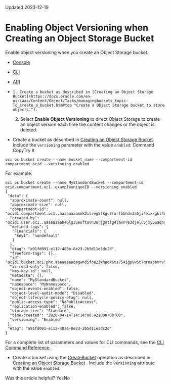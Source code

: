 Updated 2023-12-19
# Enabling Object Versioning when Creating an Object Storage Bucket
Enable object versioning when you create an Object Storage bucket.
  * [Console](https://docs.oracle.com/en-us/iaas/Content/Object/Tasks/usingversioning_topic-To_enable_versioning_during_bucket_creation.htm)
  * [CLI](https://docs.oracle.com/en-us/iaas/Content/Object/Tasks/usingversioning_topic-To_enable_versioning_during_bucket_creation.htm)
  * [API](https://docs.oracle.com/en-us/iaas/Content/Object/Tasks/usingversioning_topic-To_enable_versioning_during_bucket_creation.htm)


  *     1. Create a bucket as described in [Creating an Object Storage Bucket](https://docs.oracle.com/en-us/iaas/Content/Object/Tasks/managingbuckets_topic-To_create_a_bucket.htm#top "Create a Object Storage bucket to store objects."). 
    2. Select **Enable Object Versioning** to direct Object Storage to create an object version each time the content changes or the object is deleted.
  * Create a bucket as described in [Creating an Object Storage Bucket](https://docs.oracle.com/en-us/iaas/Content/Object/Tasks/managingbuckets_topic-To_create_a_bucket.htm#top "Create a Object Storage bucket to store objects."). Include the `versioning` parameter with the value `enabled`:
Command
CopyTry It
```
oci os bucket create --name bucket_name --compartment-id compartment_ocid --versioning enabled
```

For example:
```
oci os bucket create --name MyStandardBucket --compartment-id ocid.compartment.oc1..exampleuniqueID --versioning enabled
{
 "data": {
  "approximate-count": null,
  "approximate-size": null,
  "compartment-id": "ocid1.compartment.oc1..aaaaaaaamnk2ilreg5fkgu7rarfbbhdv3a5ji4eixxgkl4uprbqk6aefv5sq",
  "created-by": "ocid1.user.oc1..aaaaaaaah46lg3ueuftovn3urjgstlg4laxnre3djelu5jxy5uaqhgy7acgq",
  "defined-tags": {
   "Financials": {
    "key1": "nondefault"
   }
  },
  "etag": "a91fd091-e112-483e-8e23-2b5d11e3dc2d",
  "freeform-tags": {},
  "id": "ocid1.bucket.oc1.phx.aaaaaaaaqagwnd5foe23xhpqk6ts754igpuw5t7qrnapbmrv5tjiugvjvicq",
  "is-read-only": false,
  "kms-key-id": null,
  "metadata": {},
  "name": "MyStandardBucket",
  "namespace": "MyNamespace",
  "object-events-enabled": false,
  "object-level-audit-mode": "Disabled",
  "object-lifecycle-policy-etag": null,
  "public-access-type": "NoPublicAccess",
  "replication-enabled": false,
  "storage-tier": "Standard",
  "time-created": "2020-04-14T14:14:08.421000+00:00",
  "versioning": "Enabled"
 },
 "etag": "a91fd091-e112-483e-8e23-2b5d11e3dc2d"
}				
```

For a complete list of parameters and values for CLI commands, see the [CLI Command Reference](https://docs.oracle.com/iaas/tools/oci-cli/latest).
  * Create a bucket using the [CreateBucket](https://docs.oracle.com/iaas/api/#/en/objectstorage/latest/Bucket/CreateBucket) operation as described in [Creating an Object Storage Bucket](https://docs.oracle.com/en-us/iaas/Content/Object/Tasks/managingbuckets_topic-To_create_a_bucket.htm#top "Create a Object Storage bucket to store objects.") . Include the `versioning` attribute with the value `enabled`.


Was this article helpful?
YesNo

